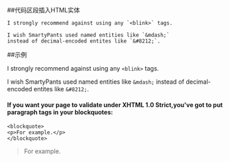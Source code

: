 ##代码区段插入HTML实体
```
I strongly recommend against using any `<blink>` tags.

I wish SmartyPants used named entities like `&mdash;`
instead of decimal-encoded entites like `&#8212;`.
```
##示例

I strongly recommend against using any `<blink>` tags.

I wish SmartyPants used named entities like `&mdash;`
instead of decimal-encoded entites like `&#8212;`.

#### If you want your page to validate under XHTML 1.0 Strict,you've got to put paragraph tags in your blockquotes:
```
<blockquote>
<p>For example.</p>
</blockquote>
```
<blockquote>
<p>For example.</p>
</blockquote>
